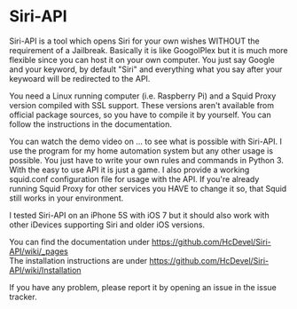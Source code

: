 Siri-API
========

Siri-API is a tool which opens Siri for your own wishes WITHOUT the requirement of a Jailbreak. Basically it is like GoogolPlex but it is much more flexible since you can host it on your own computer. You just say Google and your keyword, by default "Siri" and everything what you say after your keywoard will be redirected to the API.

You need a Linux running computer (i.e. Raspberry Pi) and a Squid Proxy version compiled with SSL support. These versions aren't available from official package sources, so you have to compile it by yourself. You can follow the instructions in the documentation.

You can watch the demo video on ... to see what is possible with Siri-API. I use the program for my home automation system but any other usage is possible. You just have to write your own rules and commands in Python 3. With the easy to use API it is just a game. I also provide a working squid.conf configuration file for usage with the API. If you're already running Squid Proxy for other services you HAVE to change it so, that Squid still works in your environment.

I tested Siri-API on an iPhone 5S with iOS 7 but it should also work with other iDevices supporting Siri and older iOS versions.

You can find the documentation under https://github.com/HcDevel/Siri-API/wiki/_pages  
The installation instructions are under https://github.com/HcDevel/Siri-API/wiki/Installation

If you have any problem, please report it by opening an issue in the issue tracker.
